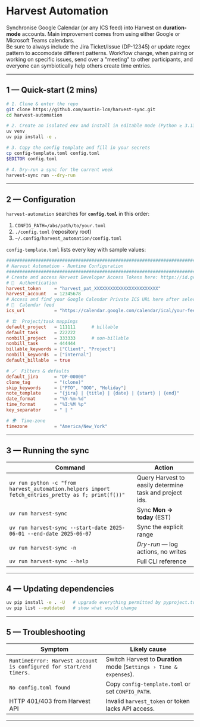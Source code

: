 # Harvest Automation

Synchronise Google Calendar (or any ICS feed) into Harvest on **duration-mode** accounts.
Main improvement comes from using either Google or Microsoft Teams calendars.  
Be sure to always include the Jira Ticket/Issue (DP-12345) or update regex pattern to accomodate different patterns.
Workflow change, when pairing or working on specific issues, send over a "meeting" to other participants, and everyone can symbiotically help others create time entries.

---

## 1 — Quick-start (2 mins)

```bash
# 1. Clone & enter the repo
git clone https://github.com/austin-lcm/harvest-sync.git
cd harvest-automation

# 2. Create an isolated env and install in editable mode (Python ≥ 3.13)
uv venv
uv pip install -e .

# 3. Copy the config template and fill in your secrets
cp config-template.toml config.toml
$EDITOR config.toml

# 4. Dry-run a sync for the current week
harvest-sync run --dry-run
```

---

## 2 — Configuration

`harvest-automation` searches for **`config.toml`** in this order:

1. `CONFIG_PATH=/abs/path/to/your.toml`  
2. `./config.toml` (repository root)  
3. `~/.config/harvest_automation/config.toml`

`config-template.toml` lists every key with sample values:

```toml
###############################################################################
# Harvest Automation - Runtime Configuration
###############################################################################
# Create and access Harvest Developer Access Tokens here: https://id.getharvest.com/developers
# 🔑  Authentication
harvest_token     = "harvest_pat_XXXXXXXXXXXXXXXXXXXXXXXX"
harvest_account   = 12345678
# Access and find your Google Calendar Private ICS URL here after selecting My calendars > {Your Name}: https://calendar.google.com/calendar/u/0/r
# 📅  Calendar feed
ics_url           = "https://calendar.google.com/calendar/ical/your-feed.ics"

# 🏗  Project/task mappings
default_project   = 111111      # billable
default_task      = 222222
nonbill_project   = 333333      # non-billable
nonbill_task      = 444444
billable_keywords = ["Client", "Project"]
nonbill_keywords  = ["internal"]
default_billable  = true

# 🪄  Filters & defaults
default_jira      = "DP-00000"
clone_tag         = "(clone)"
skip_keywords     = ["PTO", "OOO", "Holiday"]
note_template     = "{jira} | {title} | {date} | {start} | {end}"
date_format       = "%Y-%m-%d"
time_format       = "%I:%M %p"
key_separator     = " | "

# 🌍  Time-zone
timezone          = "America/New_York"
```

---

## 3 — Running the sync

| Command                                                                                        | Action                                    |
|------------------------------------------------------------------------------------------------|-------------------------------------------|
| `uv run python -c "from harvest_automation.helpers import fetch_entries_pretty as f; print(f())"`| Query Harvest to easily determine task and project ids. |
| `uv run harvest-sync`                                                                             | Sync **Mon → today** (EST)                |
| `uv run harvest-sync --start-date 2025-06-01 --end-date 2025-06-07`                               | Sync the explicit range                   |
| `uv run harvest-sync -n`                                                                          | *Dry-run* — log actions, no writes        |
| `uv run harvest-sync --help`                                                                      | Full CLI reference                        |

---

## 4 — Updating dependencies

```bash
uv pip install -e . -U   # upgrade everything permitted by pyproject.toml
uv pip list --outdated   # show what would change
```

---

## 5 — Troubleshooting

| Symptom                                                                  | Likely cause                                                        |
|--------------------------------------------------------------------------|---------------------------------------------------------------------|
| `RuntimeError: Harvest account is configured for start/end timers.`      | Switch Harvest to **Duration** mode (`Settings › Time & expenses`). |
| `No config.toml found`                                                   | Copy `config-template.toml` or set `CONFIG_PATH`.                   |
| HTTP 401/403 from Harvest API                                            | Invalid `harvest_token` or token lacks API access.                  |

---
